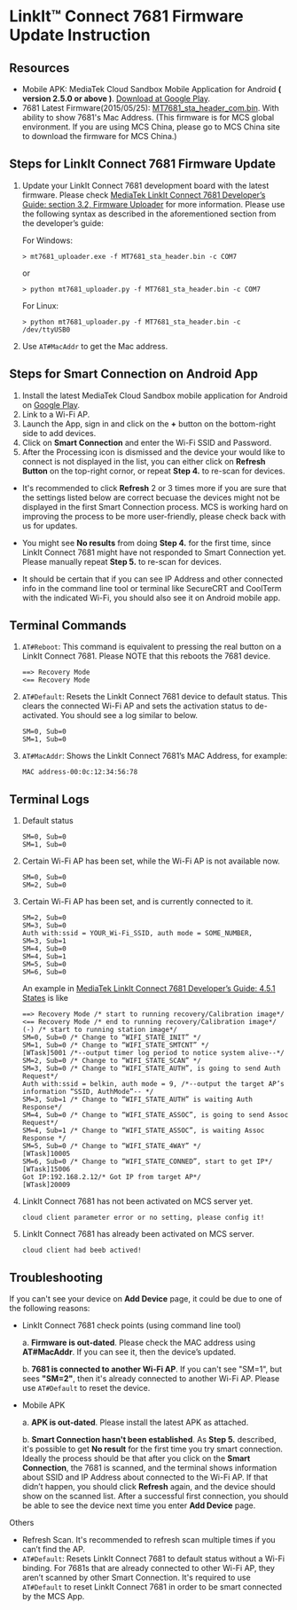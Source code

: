 # LinkIt™ Connect 7681 Firmware Update Instruction


## Resources

- Mobile APK: MediaTek Cloud Sandbox Mobile Application for Android **( version 2.5.0 or above )**. [Download at Google Play](https://play.google.com/store/apps/details?id=com.mediatek.iotcloud).
- 7681 Latest Firmware(2015/05/25): [MT7681_sta_header_com.bin](https://s3-ap-southeast-1.amazonaws.com/mtk.linkit/mcs-resources/firmwares/MT7681_sta_header.bin). With ability to show 7681's Mac Address. (This firmware is for MCS global environment. If you are using MCS China, please go to MCS China site to download the firmware for MCS China.)


## Steps for LinkIt Connect 7681 Firmware Update

1. Update your LinkIt Connect 7681 development board with the latest firmware. Please check [MediaTek LinkIt Connect 7681 Developer’s Guide: section 3.2, Firmware Uploader](https://labs.mediatek.com/fileMedia/download/60b77480-f08e-46de-b4ab-513916dcff75) for more information. Please use the following syntax as described in the aforementioned section from the developer’s guide:

	For Windows:

	```
	> mt7681_uploader.exe -f MT7681_sta_header.bin -c COM7
	```

	or

	```
	> python mt7681_uploader.py -f MT7681_sta_header.bin -c COM7
	```

	For Linux:

	```
	> python mt7681_uploader.py -f MT7681_sta_header.bin -c /dev/ttyUSB0
	```


2. Use `AT#MacAddr` to get the Mac address.


## Steps for Smart Connection on Android App

1. Install the latest MediaTek Cloud Sandbox mobile application for Android on [Google Play](https://play.google.com/store/apps/details?id=com.mediatek.iotcloud).
2. Link to a Wi-Fi AP.
3. Launch the App, sign in and click on the **+** button on the bottom-right side to add devices.
4. Click on **Smart Connection** and enter the Wi-Fi SSID and Password.
5. After the Processing icon is dismissed and the device your would like to connect is not displayed in the list, you can either click on **Refresh Button** on the top-right cornor, or repeat **Step 4.** to re-scan for devices.

- It's recommended to click **Refresh** 2 or 3 times more if you are sure that the settings listed below are correct becuase the devices might not be displayed in the first Smart Connection process. MCS is working hard on improving the process to be more user-friendly, please check back with us for updates.

- You might see **No results** from doing **Step 4.** for the first time, since LinkIt Connect 7681 might have not responded to Smart Connection yet. Please manually repeat **Step 5.** to re-scan for devices.

- It should be certain that if you can see IP Address and other connected info in the command line tool or terminal like SecureCRT and CoolTerm with the indicated Wi-Fi, you should also see it on Android mobile app.


## Terminal Commands

1. `AT#Reboot`: This command is equivalent to pressing the real button on a LinkIt Connect 7681. Please NOTE that this reboots the 7681 device.

	```
	==> Recovery Mode
	<== Recovery Mode
	```

2. `AT#Default`: Resets the LinkIt Connect 7681 device to default status. This clears the connected Wi-Fi AP and sets the activation status to de-activated. You should see a log similar to below.

	```
	SM=0, Sub=0
	SM=1, Sub=0
	```

3. `AT#MacAddr`: Shows the LinkIt Connect 7681’s MAC Address, for example:

	```
	MAC address-00:0c:12:34:56:78
	```


## Terminal Logs

1. Default status

	```
	SM=0, Sub=0
	SM=1, Sub=0
	```


2. Certain Wi-Fi AP has been set, while the Wi-Fi AP is not available now.

	```
	SM=0, Sub=0
	SM=2, Sub=0
	```

3. Certain Wi-Fi AP has been set, and is currently connected to it.

	```
	SM=2, Sub=0
	SM=3, Sub=0
	Auth with:ssid = YOUR_Wi-Fi_SSID, auth mode = SOME_NUMBER,
	SM=3, Sub=1
	SM=4, Sub=0
	SM=4, Sub=1
	SM=5, Sub=0
	SM=6, Sub=0
	```
	An example in [MediaTek LinkIt Connect 7681 Developer’s Guide: 4.5.1 States](https://labs.mediatek.com/fileMedia/download/60b77480-f08e-46de-b4ab-513916dcff75) is like

	```
	==> Recovery Mode /* start to running recovery/Calibration image*/
	<== Recovery Mode /* end to running recovery/Calibration image*/
	(-) /* start to running station image*/
	SM=0, Sub=0 /* Change to “WIFI_STATE_INIT” */
	SM=1, Sub=0 /* Change to “WIFI_STATE_SMTCNT” */
	[WTask]5001 /*--output timer log period to notice system alive--*/
	SM=2, Sub=0 /* Change to “WIFI_STATE_SCAN” */
	SM=3, Sub=0 /* Change to “WIFI_STATE_AUTH”, is going to send Auth Request*/
	Auth with:ssid = belkin, auth mode = 9, /*--output the target AP’s information “SSID, AuthMode”-- */
	SM=3, Sub=1 /* Change to “WIFI_STATE_AUTH” is waiting Auth Response*/
	SM=4, Sub=0 /* Change to “WIFI_STATE_ASSOC”, is going to send Assoc Request*/
	SM=4, Sub=1 /* Change to “WIFI_STATE_ASSOC”, is waiting Assoc Response */
	SM=5, Sub=0 /* Change to “WIFI_STATE_4WAY” */
	[WTask]10005
	SM=6, Sub=0 /* Change to “WIFI_STATE_CONNED”, start to get IP*/
	[WTask]15006
	Got IP:192.168.2.12/* Got IP from target AP*/
	[WTask]20009
	```

4. LinkIt Connect 7681 has not been activated on MCS server yet.

	```
	cloud client parameter error or no setting, please config it!
	```

5. LinkIt Connect 7681 has already been activated on MCS server.

	```
	cloud client had beeb actived!
	```


## Troubleshooting

If you can't see your device on **Add Device** page, it could be due to one of the following reasons:

- LinkIt Connect 7681 check points (using command line tool)

	a. __Firmware is out-dated__. Please check the MAC address using **AT#MacAddr**. If you can see it, then the device’s updated.

	b. __7681 is connected to another Wi-Fi AP__. If you can't see "SM=1", but sees __"SM=2"__, then it's already connected to another Wi-Fi AP. Please use `AT#Default` to reset the device.

- Mobile APK

	a. __APK is out-dated__. Please install the latest APK as attached.

	b. __Smart Connection hasn't been established__. As **Step 5.** described, it's possible to get **No result** for the first time you try smart connection. Ideally the process should be that after you click on the **Smart Connection**, the 7681 is scanned, and the terminal shows information about SSID and IP Address about connected to the Wi-Fi AP. If that didn’t happen, you should click **Refresh** again, and the device should show on the scanned list. After a successful first connection, you should be able to see the device next time you enter **Add Device** page.

Others

- Refresh Scan. It's recommended to refresh scan multiple times if you can’t find the AP.
- `AT#Default`: Resets LinkIt Connect 7681 to default status without a Wi-Fi binding. For 7681s that are already connected to other Wi-Fi AP, they aren’t scanned by other Smart Connection. It's required to use `AT#Default` to reset LinkIt Connect 7681 in order to be smart connected by the MCS App.

